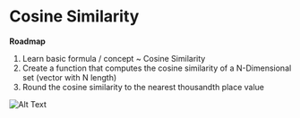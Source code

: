 Cosine Similarity
=================

**Roadmap**
  1. Learn basic formula / concept ~  Cosine Similarity
  2. Create a function that computes the cosine similarity of a N-Dimensional set (vector with N length)
  3. Round the cosine similarity to the nearest thousandth place value


![Alt Text](https://cdn.rawgit.com/compute-io/cosine-similarity/bdef940bf4e6d320d2652b52f54f58cf2ea5d794/docs/img/eqn_similarity.svg)

